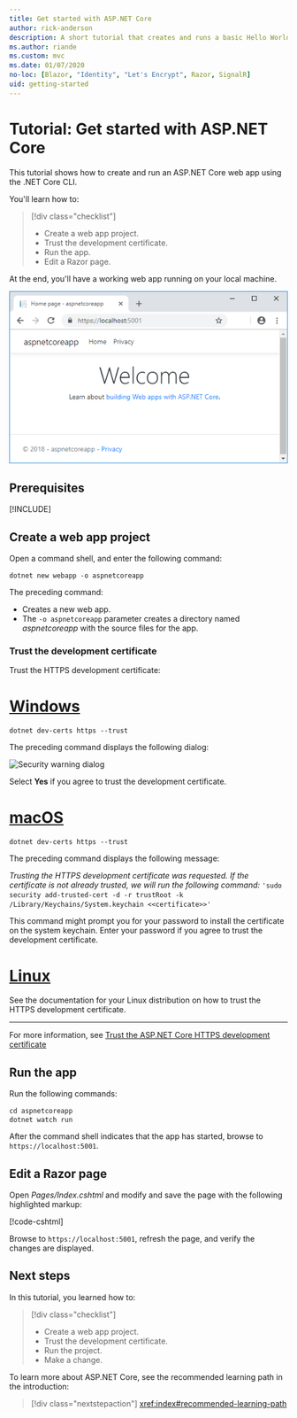 ```yaml
---
title: Get started with ASP.NET Core
author: rick-anderson
description: A short tutorial that creates and runs a basic Hello World app using ASP.NET Core. 
ms.author: riande
ms.custom: mvc
ms.date: 01/07/2020
no-loc: [Blazor, "Identity", "Let's Encrypt", Razor, SignalR]
uid: getting-started
---
```

# Tutorial: Get started with ASP.NET Core

This tutorial shows how to create and run an ASP.NET Core web app using the .NET Core CLI.

You'll learn how to:

> [!div class="checklist"]
> * Create a web app project.
> * Trust the development certificate.
> * Run the app.
> * Edit a Razor page.

At the end, you'll have a working web app running on your local machine.

![Web app home page](_static/home-page.png)

## Prerequisites

[!INCLUDE[](~/includes/3.1-SDK.md)]

## Create a web app project

Open a command shell, and enter the following command:

```dotnetcli
dotnet new webapp -o aspnetcoreapp
```

The preceding command:

* Creates a new web app.  
* The `-o aspnetcoreapp` parameter creates a directory named *aspnetcoreapp* with the source files for the app.

### Trust the development certificate

Trust the HTTPS development certificate:

# [Windows](#tab/windows)

```dotnetcli
dotnet dev-certs https --trust
```

The preceding command displays the following dialog:

![Security warning dialog](~/getting-started/_static/cert.png)

Select **Yes** if you agree to trust the development certificate.

# [macOS](#tab/macos)

```dotnetcli
dotnet dev-certs https --trust
```

The preceding command displays the following message:

*Trusting the HTTPS development certificate was requested. If the certificate is not already trusted, we will run the following command:* `'sudo security add-trusted-cert -d -r trustRoot -k /Library/Keychains/System.keychain <<certificate>>'`

This command might prompt you for your password to install the certificate on the system keychain. Enter your password if you agree to trust the development certificate.

# [Linux](#tab/linux)

See the documentation for your Linux distribution on how to trust the HTTPS development certificate.

---

For more information, see [Trust the ASP.NET Core HTTPS development certificate](xref:security/enforcing-ssl#trust-the-aspnet-core-https-development-certificate-on-windows-and-macos)

## Run the app

Run the following commands:

```dotnetcli
cd aspnetcoreapp
dotnet watch run
```

After the command shell indicates that the app has started, browse to `https://localhost:5001`.

## Edit a Razor page

Open *Pages/Index.cshtml* and modify and save the page with the following highlighted markup:

[!code-cshtml[](sample/index.cshtml?highlight=9)]

Browse to `https://localhost:5001`, refresh the page, and verify the changes are displayed.

## Next steps

In this tutorial, you learned how to:

> [!div class="checklist"]
> * Create a web app project.
> * Trust the development certificate.
> * Run the project.
> * Make a change.

To learn more about ASP.NET Core, see the recommended learning path in the introduction:

> [!div class="nextstepaction"]
> <xref:index#recommended-learning-path>
